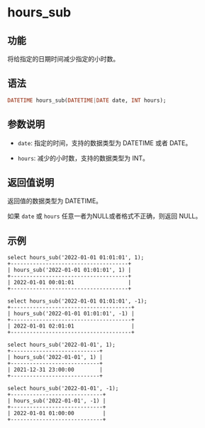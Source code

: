 # hours_sub

## 功能

将给指定的日期时间减少指定的小时数。

## 语法

```Haskell
DATETIME hours_sub(DATETIME|DATE date, INT hours);
```

## 参数说明
* `date`: 指定的时间，支持的数据类型为 DATETIME 或者 DATE。

* `hours`: 减少的小时数，支持的数据类型为 INT。

## 返回值说明
返回值的数据类型为 DATETIME。

如果 `date` 或 `hours` 任意一者为NULL或者格式不正确，则返回 NULL。

## 示例

```Plain Text
select hours_sub('2022-01-01 01:01:01', 1);
+-------------------------------------+
| hours_sub('2022-01-01 01:01:01', 1) |
+-------------------------------------+
| 2022-01-01 00:01:01                 |
+-------------------------------------+

select hours_sub('2022-01-01 01:01:01', -1);
+--------------------------------------+
| hours_sub('2022-01-01 01:01:01', -1) |
+--------------------------------------+
| 2022-01-01 02:01:01                  |
+--------------------------------------+

select hours_sub('2022-01-01', 1);
+----------------------------+
| hours_sub('2022-01-01', 1) |
+----------------------------+
| 2021-12-31 23:00:00        |
+----------------------------+

select hours_sub('2022-01-01', -1);
+-----------------------------+
| hours_sub('2022-01-01', -1) |
+-----------------------------+
| 2022-01-01 01:00:00         |
+-----------------------------+
```
